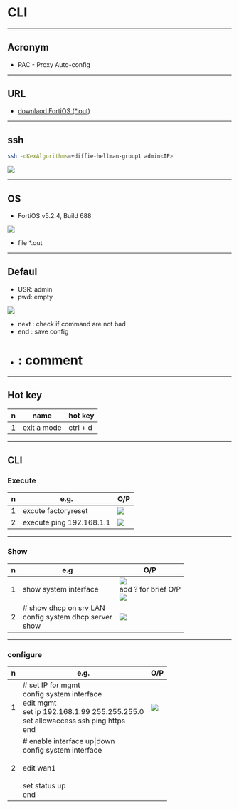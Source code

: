 # CLI

---

## Acronym
* PAC - Proxy Auto-config

---

## URL
* [downlaod FortiOS (*.out)](https://it-help.tips/en/fortigate-firmware-download/)

---

## ssh
````sh
ssh -oKexAlgorithms=+diffie-hellman-group1 admin<IP>
````

[<img src="https://i.imgur.com/gQRhzxZ.png">](https://i.imgur.com/gQRhzxZ.png)

---

## OS
* FortiOS v5.2.4, Build 688

[<img src="https://i.imgur.com/QSRhEwk.png">](https://i.imgur.com/QSRhEwk.png)

* file *.out

---

## Defaul
* USR: admin
* pwd: empty

[<img src="https://i.imgur.com/vM4LF6z.png">](https://i.imgur.com/vM4LF6z.png)

* next : check if command are not bad
* end : save config
* # : comment

---

## Hot key
|n|name|hot key|
|-|----|-------|
|1|exit a mode|ctrl + d|

---

## CLI
### Execute
|n|e.g.|O/P|
|-|----|---|
|1|excute factoryreset|[<img src="https://i.imgur.com/TEcQgIP.png">](https://i.imgur.com/TEcQgIP.png)|
|2|execute ping 192.168.1.1|[<img src="https://i.imgur.com/mG2iPJB.png">](https://i.imgur.com/mG2iPJB.png)|


---

### Show
|n|e.g|O/P|
|-|---|---|
|1|show system interface|[<img src="https://i.imgur.com/qzy1zwu.png">](https://i.imgur.com/qzy1zwu.png) <br/> add ? for brief O/P <br/> [<img src="https://i.imgur.com/HsIb6d8.png">](https://i.imgur.com/HsIb6d8.png)|
|2|# show dhcp on srv LAN <br/> config system dhcp server <br/> show|[<img src="https://i.imgur.com/b4e7yvd.png">](https://i.imgur.com/b4e7yvd.png)|

---

### configure
|n|e.g.|O/P|
|-|----|---|
|1|# set IP for mgmt <br/>config system interface <br/>edit mgmt <br/> set ip 192.168.1.99 255.255.255.0 <br/> set allowaccess ssh ping https<br/> end|[<img src="https://i.imgur.com/rR3VZBw.png">](https://i.imgur.com/rR3VZBw.png)|
|2|# enable interface up\|down <br/> config system interface <br/><br/> edit wan1 <br/><br/> set status up <br/> end ||
